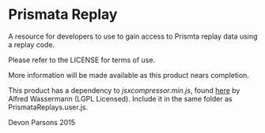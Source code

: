 # Prismata Replay

A resource for developers to use to gain access to Prismta replay data using a replay code.

Please refer to the LICENSE for terms of use. 

More information will be made available as this product nears completion.

This product has a dependency to *jsxcompressor.min.js*, found [here](http://jsxgraph.uni-bayreuth.de/wp/2009/09/29/jsxcompressor-zlib-compressed-javascript-code/) by Alfred Wassermann (LGPL Licensed). Include it in the same folder as PrismataReplays.user.js.


Devon Parsons 2015